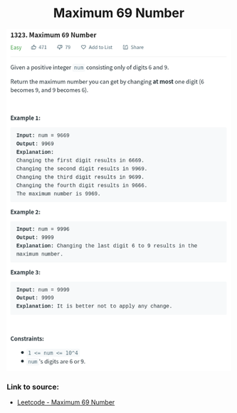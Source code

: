 <h1 align="center">Maximum 69 Number</h1>

![alt text](https://github.com/matthew01lokiet/Algorithmic-exercises/blob/main/z_description_images/Maths/maximum_69_number.png?raw=true)


### Link to source: 
- <a href="https://leetcode.com/problems/maximum-69-number/">Leetcode - Maximum 69 Number</a>

